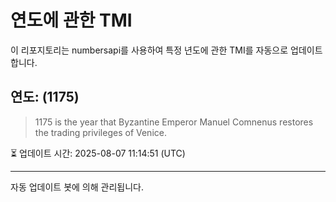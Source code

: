 
# 연도에 관한 TMI

이 리포지토리는 numbersapi를 사용하여 특정 년도에 관한 TMI를 자동으로 업데이트합니다.

## 연도: (1175)
> 1175 is the year that Byzantine Emperor Manuel Comnenus restores the trading privileges of Venice.

⏳ 업데이트 시간: 2025-08-07 11:14:51 (UTC)

---
자동 업데이트 봇에 의해 관리됩니다.
